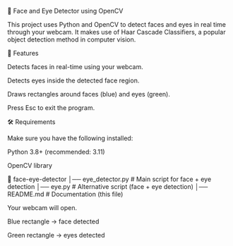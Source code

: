 👀 Face and Eye Detector using OpenCV

This project uses Python and OpenCV to detect faces and eyes in real time through your webcam.
It makes use of Haar Cascade Classifiers, a popular object detection method in computer vision.

📌 Features

Detects faces in real-time using your webcam.

Detects eyes inside the detected face region.

Draws rectangles around faces (blue) and eyes (green).

Press Esc to exit the program.

🛠️ Requirements

Make sure you have the following installed:

Python 3.8+ (recommended: 3.11)

OpenCV library

📁 face-eye-detector
│── eye_detector.py        # Main script for face + eye detection
│── eye.py                 # Alternative script (face + eye detection)
│── README.md              # Documentation (this file)

Your webcam will open.

Blue rectangle → face detected

Green rectangle → eyes detected

